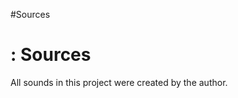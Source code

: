 #Sources
<html>
  <body>
    <h1>: Sources </h1>
      <p> All sounds in this project were created by the author. </p>
  </body>
</html>
